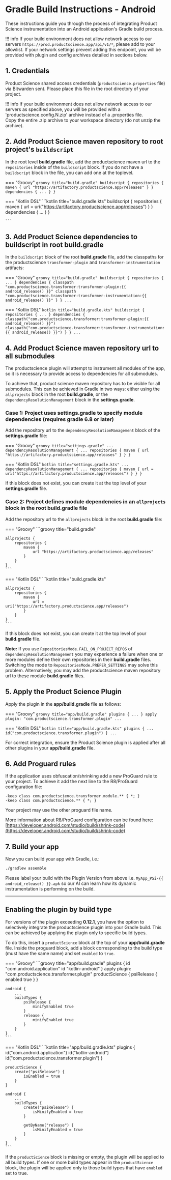 
# Gradle Build Instructions - Android

These instructions guide you through the process of integrating Product Science instrumentation into an Android application's Gradle build process.

!!! info
    If your build environment does not allow network access to our servers `https://prod.productscience.app/api/v1/*`, please add to your allowlist.
    If your network settings prevent adding this endpoint, you will be provided with plugin and config archives detailed in sections below.

## 1. Credentials
Product Science shared access credentials (`productscience.properties` file) via Bitwarden sent. 
Please place this file in the root directory of your project.

!!! info
    If your build environment does not allow network access to our servers as specified above, 
    you will be provided with a 'productscience.config.N.zip' archive instead of a .properties file.  
    Copy the entire .zip archive to your workspace directory (do not unzip the archive).


## 2. Add Product Science maven repository to root project's `buildscript`

In the root level **build.gradle** file, add the productscience maven url to the `repositories` inside of the `buildscript` block.
If you do not have a `buildscript` block in the file, you can add one at the toplevel.

=== "Groovy"
    ```groovy title="build.gradle"
    buildscript {
        repositories {
            maven {
                url "https://artifactory.productscience.app/releases"
            }
        }
        dependencies { ... }
    }
    ```

=== "Kotlin DSL"
    ```kotlin title="build.gradle.kts"
    buildscript {
        repositories {
            maven {
                url = uri("https://artifactory.productscience.app/releases")
            }
        }
        dependencies { ... }
    }

    ```

## 3. Add Product Science dependencies to buildscript in root **build.gradle**

In the `buildscript` block of the root **build.gradle** file, add the classpaths for the productscience
`transformer-plugin` and `transformer-instrumentation` artifacts:

=== "Groovy"
    ```groovy title="build.gradle"
    buildscript {
        repositories { ... }
        dependencies {
            classpath "com.productscience.transformer:transformer-plugin:{{ android_release() }}"
            classpath "com.productscience.transformer:transformer-instrumentation:{{ android_release() }}"
        }
    }
    ...
    ```

=== "Kotlin DSL"
    ```kotlin title="build.gradle.kts"
    buildscript {
        repositories { ... }
        dependencies {
            classpath("com.productscience.transformer:transformer-plugin:{{ android_release() }}")
            classpath("com.productscience.transformer:transformer-instrumentation:{{ android_release() }}")
        }
    }
    ...
    ```


## 4. Add Product Science maven repository url to all submodules

The productscience plugin will attempt to instrument all modules of the app, 
so it is necessary to provide access to dependencies for all submodules. 

To achieve that, product science maven repository has to be visible for all submodules.
This can be achieved in Gradle in two ways: either using the `allprojects` block in the root **build.gradle**, 
or the `dependencyResolutionManagement` block in the **settings.gradle**.


### Case 1: Project uses **settings.gradle** to specify module dependencies (requires gradle 6.8 or later)

Add the repository url to the `dependencyResolutionManagement` block of the **settings.gradle** file:

=== "Groovy"
    ```groovy title="settings.gradle"
    ...
    dependencyResolutionManagement {
        ...
        repositories {
            maven {
                url "https://artifactory.productscience.app/releases"
            }
        }
    }
    ```

=== "Kotlin DSL"
    ```kotlin title="settings.gradle.kts"
    ...
    dependencyResolutionManagement {
        ...
        repositories {
            maven {
                url = uri("https://artifactory.productscience.app/releases")
            }
        }
    }
    ```

If this block does not exist, you can create it at the top level of your **settings.gradle** file.


### Case 2: Project defines module dependencies in an `allprojects` block in the root **build.gradle** file
Add the repository url to the `allprojects` block in the root **build.gradle** file:

=== "Groovy"
    ```groovy title="build.gradle"
    
    allprojects {
        repositories {
            maven {
                url "https://artifactory.productscience.app/releases"
            }
        }
    }
    ```  

=== "Kotlin DSL"
    ```kotlin title="build.gradle.kts"

    allprojects {
        repositories {
            maven {
                url = uri("https://artifactory.productscience.app/releases")
            }
        }
    }
    ```

If this block does not exist, you can create it at the top level of your **build.gradle** file.


**Note:** If you use `RepositoriesMode.FAIL_ON_PROJECT_REPOS` of `dependencyResolutionManagement` you 
may experience a failure when one or more modules define their own repositories in their **build.gradle** files.  
Switching the mode to `RepositoriesMode.PREFER_SETTINGS` may solve this problem.
Alternatively, you may add the productscience maven repository url to these module **build.gradle** files.


## 5. Apply the Product Science Plugin  

Apply the plugin in the **app/build.gradle** file as follows:

=== "Groovy"
    ```groovy title="app/build.gradle"
    plugins {
        ...
    }
    apply plugin: "com.productscience.transformer.plugin"
    ...
    ```

=== "Kotlin DSL"
    ```kotlin title="app/build.gradle.kts"
    plugins {
        ...
        id("com.productscience.transformer.plugin")
    }
    ...
    ```

For correct integration, ensure the Product Science plugin is applied after all other plugins in your **app/build.gradle** file.

## 6. Add Proguard rules

If the application uses obfuscation/shrinking add a new ProGuard rule to your project.
To achieve it add the next line to the R8/ProGuard configuration file: 
  
```proguard title="proguard-rules.pro"
-keep class com.productscience.transformer.module.** { *; }
-keep class com.productscience.** { *; }
```

Your project may use the other proguard file name.

More information about R8/ProGuard configuration can be found here:
[https://developer.android.com/studio/build/shrink-code](https://developer.android.com/studio/build/shrink-code)

## 7. Build your app
Now you can build your app with Gradle, i.e.:
```bash
./gradlew assemble
```

Please label your build with the Plugin Version from above i.e. `MyApp_PSi-{{ android_release() }}.apk` 
so our AI can learn how its dynamic instrumentation is performing on the build.


----


## Enabling the plugin by build type

For versions of the plugin exceeding **0.12.1**, you have the option to selectively integrate the productscience plugin into your Gradle build. 
This can be achieved by applying the plugin only to specific build types. 

To do this, insert a `productScience` block at the top of your **app/build.gradle** file. 
Inside the proguard block, add a block corresponding to the build type (must have the same name) and set `enabled` to `true`.

=== "Groovy"
    ```groovy title="app/build.gradle"
    plugins {
        id "com.android.application"
        id "kotlin-android"
    }
    apply plugin: "com.productscience.transformer.plugin" 
    productScience {
        psiRelease {
            enabled true
        }
    }
    
    android {
        ...
        buildTypes {
            psiRelease {
                minifyEnabled true
            }
            release {
                minifyEnabled true
            }
        }
    }
    ```
=== "Kotlin DSL"
    ```kotlin title="app/build.gradle.kts"
    plugins {
        id("com.android.application")
        id("kotlin-android")
        id("com.productscience.transformer.plugin")
    }
    
    productScience {
        create("psiRelease") {
            isEnabled = true
        }
    }
    
    android {
        ...
        buildTypes {
            create("psiRelease") {
                isMinifyEnabled = true
            }
    
            getByName("release") {
                isMinifyEnabled = true
            }
        }
    }
    ```


If the `productScience` block is missing or empty, the plugin will be applied to all build types.
If one or more build types appear in the `productScience` block,
the plugin will be applied only to those build types that have `enabled` set to true. 

